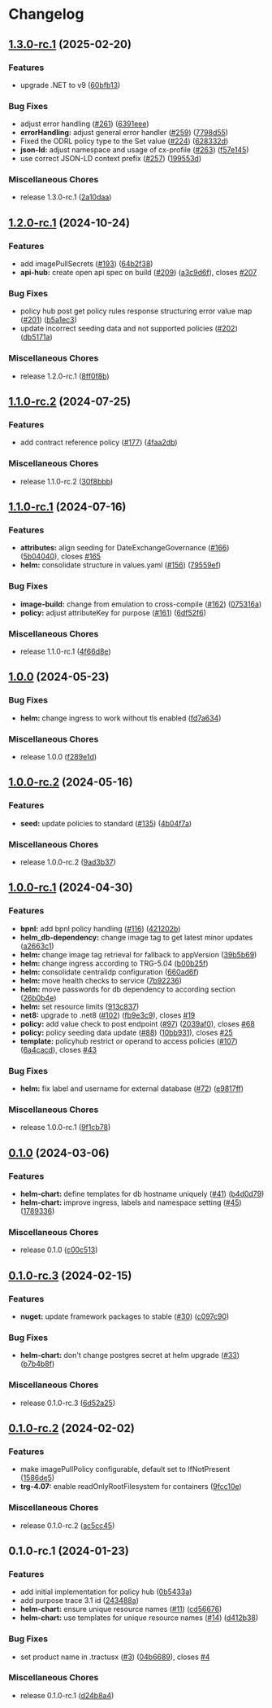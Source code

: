 # Changelog

## [1.3.0-rc.1](https://github.com/eclipse-tractusx/policy-hub/compare/v1.2.0-rc.1...v1.3.0-rc.1) (2025-02-20)


### Features

* upgrade .NET to v9 ([60bfb13](https://github.com/eclipse-tractusx/policy-hub/commit/60bfb13daa550ef19337e96d628f15c68ccfd533))


### Bug Fixes

* adjust error handling ([#261](https://github.com/eclipse-tractusx/policy-hub/issues/261)) ([6391eee](https://github.com/eclipse-tractusx/policy-hub/commit/6391eeed236020299b6342f34e9b1ec088759fd5))
* **errorHandling:** adjust general error handler ([#259](https://github.com/eclipse-tractusx/policy-hub/issues/259)) ([7798d55](https://github.com/eclipse-tractusx/policy-hub/commit/7798d553f920a381188ed5a2ffabfc5a5bdeacb9))
* Fixed the ODRL policy type to the Set value ([#224](https://github.com/eclipse-tractusx/policy-hub/issues/224)) ([628332d](https://github.com/eclipse-tractusx/policy-hub/commit/628332d331416aa3c88e7c5bee33efaabb75efe0))
* **json-ld:** adjust namespace and usage of cx-profile ([#263](https://github.com/eclipse-tractusx/policy-hub/issues/263)) ([f57e145](https://github.com/eclipse-tractusx/policy-hub/commit/f57e1455a29b474ee38a44ef25695548c983ee7c))
* use correct JSON-LD context prefix ([#257](https://github.com/eclipse-tractusx/policy-hub/issues/257)) ([199553d](https://github.com/eclipse-tractusx/policy-hub/commit/199553dc7dd2b0ca429e87514081ebd7e1f8fa8b))


### Miscellaneous Chores

* release 1.3.0-rc.1 ([2a10daa](https://github.com/eclipse-tractusx/policy-hub/commit/2a10daaa5727557543ad1ec737173eeab60b2820))

## [1.2.0-rc.1](https://github.com/eclipse-tractusx/policy-hub/compare/v1.1.0-rc.2...v1.2.0-rc.1) (2024-10-24)


### Features

* add imagePullSecrets ([#193](https://github.com/eclipse-tractusx/policy-hub/issues/193)) ([64b2f38](https://github.com/eclipse-tractusx/policy-hub/commit/64b2f380c22b9cdfabda393327a50cf4ace1e579))
* **api-hub:** create open api spec on build ([#209](https://github.com/eclipse-tractusx/policy-hub/issues/209)) ([a3c9d6f](https://github.com/eclipse-tractusx/policy-hub/commit/a3c9d6f121e49b4f02999229b51e4fd1d4772bbc)), closes [#207](https://github.com/eclipse-tractusx/policy-hub/issues/207)


### Bug Fixes

* policy hub  post get policy rules response structuring error value map ([#201](https://github.com/eclipse-tractusx/policy-hub/issues/201)) ([b5a1ec3](https://github.com/eclipse-tractusx/policy-hub/commit/b5a1ec3a09a8c7f2325f4f159aa89ca8429e6d2a))
* update incorrect seeding data and not supported policies ([#202](https://github.com/eclipse-tractusx/policy-hub/issues/202)) ([db5171a](https://github.com/eclipse-tractusx/policy-hub/commit/db5171a65f47ec71ebceac479121391d753cc500))


### Miscellaneous Chores

* release 1.2.0-rc.1 ([8ff0f8b](https://github.com/eclipse-tractusx/policy-hub/commit/8ff0f8bd3b430f4b7c970c3b843100f5abd85869))

## [1.1.0-rc.2](https://github.com/eclipse-tractusx/policy-hub/compare/v1.1.0-rc.1...v1.1.0-rc.2) (2024-07-25)


### Features

* add contract reference policy ([#177](https://github.com/eclipse-tractusx/policy-hub/issues/177)) ([4faa2db](https://github.com/eclipse-tractusx/policy-hub/commit/4faa2db2f0e0286effd0714b7f9be7e8b3aff812))


### Miscellaneous Chores

* release 1.1.0-rc.2 ([30f8bbb](https://github.com/eclipse-tractusx/policy-hub/commit/30f8bbb013efcb6ce4f7c03843f2f033581cb295))

## [1.1.0-rc.1](https://github.com/eclipse-tractusx/policy-hub/compare/v1.0.0...v1.1.0-rc.1) (2024-07-16)


### Features

* **attributes:** align seeding for DateExchangeGovernance ([#166](https://github.com/eclipse-tractusx/policy-hub/issues/166)) ([5b04040](https://github.com/eclipse-tractusx/policy-hub/commit/5b04040da08671344a98ce3d37d086f3874055b1)), closes [#165](https://github.com/eclipse-tractusx/policy-hub/issues/165)
* **helm:** consolidate structure in values.yaml ([#156](https://github.com/eclipse-tractusx/policy-hub/issues/156)) ([79559ef](https://github.com/eclipse-tractusx/policy-hub/commit/79559efa0f4ba13c50e51ac427a54abbbfcdd271))


### Bug Fixes

* **image-build:** change from emulation to cross-compile ([#162](https://github.com/eclipse-tractusx/policy-hub/issues/162)) ([075316a](https://github.com/eclipse-tractusx/policy-hub/commit/075316ab0ac4337982273ce50d9a44382e40b496))
* **policy:** adjust attributeKey for purpose ([#161](https://github.com/eclipse-tractusx/policy-hub/issues/161)) ([6df52f6](https://github.com/eclipse-tractusx/policy-hub/commit/6df52f6f7a78b7378801aa95c6b46655e94832da))


### Miscellaneous Chores

* release 1.1.0-rc.1 ([4f66d8e](https://github.com/eclipse-tractusx/policy-hub/commit/4f66d8e602e50553fb46bb5bfb0f544daa324f59))

## [1.0.0](https://github.com/eclipse-tractusx/policy-hub/compare/v1.0.0-rc.2...v1.0.0) (2024-05-23)


### Bug Fixes

* **helm:** change ingress to work without tls enabled ([fd7a634](https://github.com/eclipse-tractusx/policy-hub/commit/fd7a634125d2f3ae9313f541ffec0c352059c535))


### Miscellaneous Chores

* release 1.0.0 ([f289e1d](https://github.com/eclipse-tractusx/policy-hub/commit/f289e1d20ba8adee5e98de3b089188c8eae39e4d))

## [1.0.0-rc.2](https://github.com/eclipse-tractusx/policy-hub/compare/v1.0.0-rc.1...v1.0.0-rc.2) (2024-05-16)


### Features

* **seed:** update policies to standard ([#135](https://github.com/eclipse-tractusx/policy-hub/issues/135)) ([4b04f7a](https://github.com/eclipse-tractusx/policy-hub/commit/4b04f7a60da6a5039a46bd7daf7f3a6c2b86c89b))


### Miscellaneous Chores

* release 1.0.0-rc.2 ([9ad3b37](https://github.com/eclipse-tractusx/policy-hub/commit/9ad3b3713236395e063e148bd51892f02a69ab3f))

## [1.0.0-rc.1](https://github.com/eclipse-tractusx/policy-hub/compare/v0.1.0...v1.0.0-rc.1) (2024-04-30)


### Features

* **bpnl:** add bpnl policy handling ([#116](https://github.com/eclipse-tractusx/policy-hub/issues/116)) ([421202b](https://github.com/eclipse-tractusx/policy-hub/commit/421202b80a8916a0747c39135905eea0479a2540))
* **helm_db-dependency:** change image tag to get latest minor updates ([a2663c1](https://github.com/eclipse-tractusx/policy-hub/commit/a2663c16e260eb33dd969c36d15a1ea77821efd6))
* **helm:** change image tag retrieval for fallback to appVersion ([39b5b69](https://github.com/eclipse-tractusx/policy-hub/commit/39b5b6953c0a3c72f10c66ecc71b097144ac02ae))
* **helm:** change ingress according to TRG-5.04 ([b00b25f](https://github.com/eclipse-tractusx/policy-hub/commit/b00b25f1cd684bddbaf2461c1405db3321a929d8))
* **helm:** consolidate centralidp configuration ([660ad6f](https://github.com/eclipse-tractusx/policy-hub/commit/660ad6faec42d14a9e5d2f139a6a0488506fb06c))
* **helm:** move health checks to service ([7b92236](https://github.com/eclipse-tractusx/policy-hub/commit/7b9223693fe7a65a33d01fd25ee7c51fa2f788a5))
* **helm:** move passwords for db dependency to according section ([26b0b4e](https://github.com/eclipse-tractusx/policy-hub/commit/26b0b4e688742f59ead334253a19d9715d04729d))
* **helm:** set resource limits ([913c837](https://github.com/eclipse-tractusx/policy-hub/commit/913c837a6750eca2362a6197f67cf60e7a9e1e70))
* **net8:** upgrade to .net8 ([#102](https://github.com/eclipse-tractusx/policy-hub/issues/102)) ([fb9e3c9](https://github.com/eclipse-tractusx/policy-hub/commit/fb9e3c944bbee02f5800ab99095ffb439bc91dd3)), closes [#19](https://github.com/eclipse-tractusx/policy-hub/issues/19)
* **policy:** add value check to post endpoint ([#97](https://github.com/eclipse-tractusx/policy-hub/issues/97)) ([2039af0](https://github.com/eclipse-tractusx/policy-hub/commit/2039af081fe41add04518a0932948e989967dbac)), closes [#68](https://github.com/eclipse-tractusx/policy-hub/issues/68)
* **policy:** policy seeding data update ([#88](https://github.com/eclipse-tractusx/policy-hub/issues/88)) ([10bb931](https://github.com/eclipse-tractusx/policy-hub/commit/10bb931387e93260d84bdacf59f1fcd77b76e169)), closes [#25](https://github.com/eclipse-tractusx/policy-hub/issues/25)
* **template:** policyhub restrict or operand to access policies ([#107](https://github.com/eclipse-tractusx/policy-hub/issues/107)) ([6a4cacd](https://github.com/eclipse-tractusx/policy-hub/commit/6a4cacd607325fecf08ce567c13b2d3bacd2e636)), closes [#43](https://github.com/eclipse-tractusx/policy-hub/issues/43)


### Bug Fixes

* **helm:** fix label and username for external database ([#72](https://github.com/eclipse-tractusx/policy-hub/issues/72)) ([e9817ff](https://github.com/eclipse-tractusx/policy-hub/commit/e9817ffd1d38db9525338e965248f7375a592857))


### Miscellaneous Chores

* release 1.0.0-rc.1 ([9f1cb78](https://github.com/eclipse-tractusx/policy-hub/commit/9f1cb78344b742bf7a834369d99720a6ff5eeaff))

## [0.1.0](https://github.com/eclipse-tractusx/policy-hub/compare/v0.1.0-rc.3...v0.1.0) (2024-03-06)


### Features

* **helm-chart:** define templates for db hostname uniquely ([#41](https://github.com/eclipse-tractusx/policy-hub/issues/41)) ([b4d0d79](https://github.com/eclipse-tractusx/policy-hub/commit/b4d0d79feca3ff0238d22f1f8ba9b8addb461023))
* **helm-chart:** improve ingress, labels and namespace setting ([#45](https://github.com/eclipse-tractusx/policy-hub/issues/45)) ([1789336](https://github.com/eclipse-tractusx/policy-hub/commit/178933624765f7849b2253d24076e58dbac49224))

### Miscellaneous Chores

* release 0.1.0 ([c00c513](https://github.com/eclipse-tractusx/policy-hub/commit/c00c513e7a614245805ca55b63bc76d4eb35b055))

## [0.1.0-rc.3](https://github.com/eclipse-tractusx/policy-hub/compare/v0.1.0-rc.2...v0.1.0-rc.3) (2024-02-15)


### Features

* **nuget:** update framework packages to stable ([#30](https://github.com/eclipse-tractusx/policy-hub/issues/30)) ([c097c90](https://github.com/eclipse-tractusx/policy-hub/commit/c097c905b8280a65065dffa6524d0dd4bda7d0be))

### Bug Fixes

* **helm-chart:** don't change postgres secret at helm upgrade ([#33](https://github.com/eclipse-tractusx/policy-hub/issues/33)) ([b7b4b8f](https://github.com/eclipse-tractusx/policy-hub/commit/b7b4b8fbff2286a4cf12c3783d6f9bff05cf717b))

### Miscellaneous Chores

* release 0.1.0-rc.3 ([6d52a25](https://github.com/eclipse-tractusx/policy-hub/commit/6d52a25d6effcf1f9753249d1f45fa24e0e43208))

## [0.1.0-rc.2](https://github.com/eclipse-tractusx/policy-hub/compare/v0.1.0-rc.1...v0.1.0-rc.2) (2024-02-02)


### Features

* make imagePullPolicy configurable, default set to IfNotPresent ([1586de5](https://github.com/eclipse-tractusx/policy-hub/commit/1586de5d6322a92db28dc2f1e3457091087b965c))
* **trg-4.07:** enable readOnlyRootFilesystem for containers ([9fcc10e](https://github.com/eclipse-tractusx/policy-hub/commit/9fcc10ec743ea3cbeb5a3026e7161789ceee7339))


### Miscellaneous Chores

* release 0.1.0-rc.2 ([ac5cc45](https://github.com/eclipse-tractusx/policy-hub/commit/ac5cc45df8c73556d636b9a18adbf3cda2d39f27))

## 0.1.0-rc.1 (2024-01-23)


### Features

* add initial implementation for policy hub ([0b5433a](https://github.com/eclipse-tractusx/policy-hub/commit/0b5433a989e34a4fce9b12ac0f7ef3a09b2a86d4))
* add purpose trace 3.1 id ([243488a](https://github.com/eclipse-tractusx/policy-hub/commit/243488aece1731481a5aebd67f2b8de961987cbd))
* **helm-chart:** ensure unique resource names ([#11](https://github.com/eclipse-tractusx/policy-hub/issues/11)) ([cd56676](https://github.com/eclipse-tractusx/policy-hub/commit/cd56676f49073a032d0905d5dcb637898d983ec2))
* **helm-chart:** use templates for unique resource names ([#14](https://github.com/eclipse-tractusx/policy-hub/issues/14)) ([d412b38](https://github.com/eclipse-tractusx/policy-hub/commit/d412b389fd45e2aec2e8db20dc64d70f41a2d563))


### Bug Fixes

* set product name in .tractusx ([#3](https://github.com/eclipse-tractusx/policy-hub/issues/3)) ([04b6689](https://github.com/eclipse-tractusx/policy-hub/commit/04b668933812737a691d118662ccdd349a14909b)), closes [#4](https://github.com/eclipse-tractusx/policy-hub/issues/4)


### Miscellaneous Chores

* release 0.1.0-rc.1 ([d24b8a4](https://github.com/eclipse-tractusx/policy-hub/commit/d24b8a426a151addc31b52806e4e4c8a0270741a))
